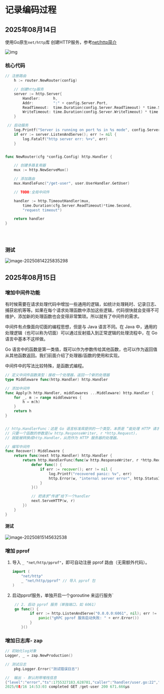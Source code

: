 # 记录编码过程


## 2025年08月14日

 使用Go原生`net/http`库 创建HTTP服务，参考[net/http简介](https://darjun.github.io/2021/07/13/in-post/godailylib/nethttp/)

![img](https://darjun.github.io/img/in-post/godailylib/nethttp1.png#center)

### 核心代码

```go
// 注册路由
	h := router.NewRouter(config)

	// 创建http服务
	server := http.Server{
		Handler:      h,
		Addr:         ":" + config.Server.Port,
		ReadTimeout:  time.Duration(config.Server.ReadTimeout) * time.Second,
		WriteTimeout: time.Duration(config.Server.WriteTimeout) * time.Second,
	}

 // 启动服务
	log.Printf("Server is running on port %s in %s mode", config.Server.Port, config.Env)
	if err := server.ListenAndServe(); err != nil {
		log.Fatalf("http server err: %+v", err)
	}


func NewRouter(cfg *config.Config) http.Handler {

	// 创建多路复用器
	mux := http.NewServeMux()

	// 添加路由
	mux.HandleFunc("/get-user", user.UserHandler.GetUser)

	// TODO:全局中间件

	handler := http.TimeoutHandler(mux,
		time.Duration(cfg.Server.ReadTimeout)*time.Second,
		"request timeout")

	return handler
}


	
```

### 测试

![image-20250814225835298](https://data-lh.top/image-20250814225835298.png)

## 2025年08月15日

###  增加中间件功能

有时候需要在请求处理代码中增加一些通用的逻辑，如统计处理耗时、记录日志、捕获宕机等等。如果在每个请求处理函数中添加这些逻辑，代码很快就会变得不可维护，添加新的处理函数也会变得非常繁琐。所以就有了中间件的需求。

中间件有点像面向切面的编程思想，但是与 Java 语言不同。在 Java 中，通用的处理逻辑（也可以称为切面）可以通过反射插入到正常逻辑的处理流程中，在 Go 语言中基本不这样做。

Go 语言中的函数是第一类值，既可以作为参数传给其他函数，也可以作为返回值从其他函数返回。我们前面介绍了处理器/函数的使用和实现。

中间件中的写法比较特殊，是函数式编程。

```go
// 定义中间件函数类型：接收一个处理器，返回一个新的处理器
type Middleware func(http.Handler) http.Handler

// 添加中间件
func Apply(h http.Handler, middlewares ...Middleware) http.Handler {
	for _, m := range middlewares {
		h = m(h)
	}
	return h
}


// http.HandlerFunc：这是 Go 语言标准库提供的一个类型，本质是 “能处理 HTTP 请求的函数”。
// 只要一个函数的参数是(w http.ResponseWriter, r *http.Request)，
// 就能被转换成http.Handler，从而作为 HTTP 服务器的处理器。

// 编写中间件
func Recover() Middleware {
	return func(next http.Handler) http.Handler {
		return http.HandlerFunc(func(w http.ResponseWriter, r *http.Request) {
			defer func() {
				if err := recover(); err != nil {
					log.Printf("recovered panic: %v", err)
					http.Error(w, "internal server error", http.StatusInternalServerError)
				}
			}()

			// 把请求“传递”给下一个handler
			next.ServeHTTP(w, r)
		})
	}
}

```

#### 测试

![image-20250815145632538](https://data-lh.top/image-20250815145632538.png)



### 增加 pprof

1. 导入 `_ "net/http/pprof"`，即可自动注册 pprof 路由（无需额外代码）。

   ```go
   import (
       "net/http"
       _ "net/http/pprof" // 导入 pprof 包
   )
   ```

   

2. 启动pprof服务，单独开启一个goroutine 来运行服务`

   ```go
    // 2. 启动 pprof 服务（单独端口，如 6061）
    go func() {
           if err := http.ListenAndServe("0.0.0.0:6061", nil); err != nil {
               panic("gRPC pprof 服务启动失败: " + err.Error())
           }
       }()
   ```

   

### 增加日志库- zap





```go
// 初始化log对象
Logger, _ = zap.NewProduction()

// 测试日志
	pkg.Logger.Error("测试错误日志")

//  输出 - 默认附带堆栈信息
{"level":"error","ts":1755327183.628781,"caller":"handler/user.go:22","msg":"测试错误日志","stacktrace":"simple_http_svc/internal/handler.(*userHandler).GetUser\n\t/Users/lihang/go_micro_svc_study/simple_http_service/internal/handler/user.go:22\nnet/http.HandlerFunc.ServeHTTP\n\t/usr/local/go/src/net/http/server.go:2220\nnet/http.(*ServeMux).ServeHTTP\n\t/usr/local/go/src/net/http/server.go:2747\nsimple_http_svc/internal/router.NewRouter.RequestLog.func1.1\n\t/Users/lihang/go_micro_svc_study/simple_http_service/internal/middleware/request_log.go:33\nnet/http.HandlerFunc.ServeHTTP\n\t/usr/local/go/src/net/http/server.go:2220\nsimple_http_svc/internal/router.NewRouter.Recover.func2.1\n\t/Users/lihang/go_micro_svc_study/simple_http_service/internal/middleware/recover.go:24\nnet/http.HandlerFunc.ServeHTTP\n\t/usr/local/go/src/net/http/server.go:2220\nnet/http.(*timeoutHandler).ServeHTTP.func1\n\t/usr/local/go/src/net/http/server.go:3670"}
2025/08/16 14:53:03 completed GET /get-user 200 671.666µs
```



